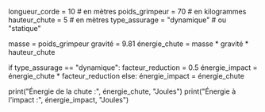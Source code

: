 longueur_corde = 10  # en mètres
poids_grimpeur = 70  # en kilogrammes
hauteur_chute = 5  # en mètres
type_assurage = "dynamique"  # ou "statique"

masse = poids_grimpeur
gravité = 9.81
énergie_chute = masse * gravité * hauteur_chute

if type_assurage == "dynamique":
    facteur_reduction = 0.5
    énergie_impact = énergie_chute * facteur_reduction
else:
    énergie_impact = énergie_chute

print("Énergie de la chute :", énergie_chute, "Joules")
print("Énergie à l'impact :", énergie_impact, "Joules")
